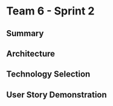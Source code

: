 # Team 6 - Sprint 2

## Summary



## Architecture



## Technology Selection



## User Story Demonstration


